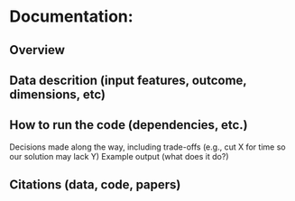 # Documentation:

## Overview 

## Data descrition (input features, outcome, dimensions, etc)

## How to run the code (dependencies, etc.) 
Decisions made along the way, including trade-offs (e.g., cut X for time so our solution may lack Y)
Example output (what does it do?)

## Citations (data, code, papers)
